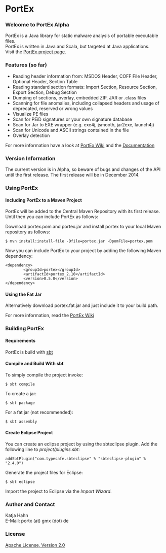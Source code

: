 PortEx
======

### Welcome to PortEx Alpha

PortEx is a Java library for static malware analysis of portable executable files.  
PortEx is written in Java and Scala, but targeted at Java applications.  
Visit the [PortEx project page](http://katjahahn.github.io/PortEx/).

### Features (so far)

* Reading header information from: MSDOS Header, COFF File Header, Optional Header, Section Table
* Reading standard section formats: Import Section, Resource Section, Export Section, Debug Section
* Dumping of sections, overlay, embedded ZIP, JAR or .class files
* Scanning for file anomalies, including collapsed headers and usage of deprecated, reserved or wrong values
* Visualize PE files
* Scan for PEiD signatures or your own signature database
* Scan for Jar to EXE wrapper (e.g. exe4j, jsmooth, jar2exe, launch4j)
* Scan for Unicode and ASCII strings contained in the file
* Overlay detection

For more information have a look at [PortEx Wiki](https://github.com/katjahahn/PortEx/wiki) and the [Documentation](http://katjahahn.github.io/PortEx/javadocs/)

### Version Information

The current version is in Alpha, so beware of bugs and changes of the API until the first release.
The first release will be in December 2014.

### Using PortEx

#### Including PortEx to a Maven Project

PortEx will be added to the Central Maven Repository with its first release. Until then you can include PortEx as follows:

Download portex.pom and portex.jar and install portex to your local Maven repository as follows:

```
$ mvn install:install-file -Dfile=portex.jar -DpomFile=portex.pom
```

Now you can include PortEx to your project by adding the following Maven dependency:

```
<dependency>
  		<groupId>portex</groupId>
  		<artifactId>portex_2.10</artifactId>
  		<version>0.5.0</version>
</dependency>
```

#### Using the Fat Jar

Alternatively download portex.fat.jar and just include it to your build path.

For more information, read the [PortEx Wiki](https://github.com/katjahahn/PortEx/wiki)

### Building PortEx

#### Requirements

PortEx is build with [sbt](http://www.scala-sbt.org)  

#### Compile and Build With sbt

To simply compile the project invoke:

```
$ sbt compile
```

To create a jar: 

```
$ sbt package
```

For a fat jar (not recommended):

```
$ sbt assembly
```

#### Create Eclipse Project

You can create an eclipse project by using the sbteclipse plugin.
Add the following line to *project/plugins.sbt*:

```
addSbtPlugin("com.typesafe.sbteclipse" % "sbteclipse-plugin" % "2.4.0")
```

Generate the project files for Eclipse:

```
$ sbt eclipse
```

Import the project to Eclipse via the *Import Wizard*.

### Author and Contact
Katja Hahn  
E-Mail: portx (at) gmx (dot) de

### License
[Apache License, Version 2.0](https://github.com/katjahahn/PortEx/blob/master/LICENSE)
